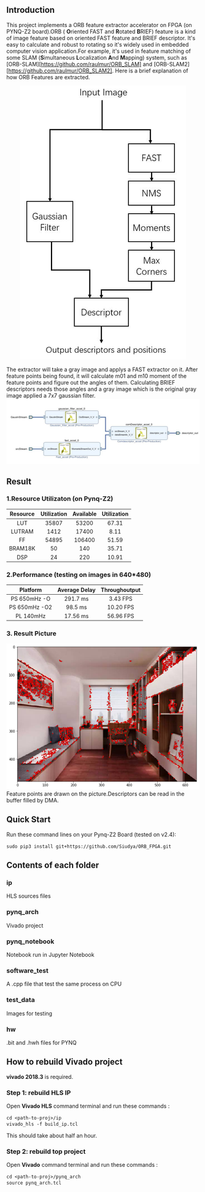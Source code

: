 ## Introduction
This project implements a ORB feature extractor accelerator on FPGA (on PYNQ-Z2 board).ORB ( **O**riented FAST and **R**otated **B**RIEF) feature is a kind of image feature based on oriented FAST feature and BRIEF descriptor. It's easy to calculate and robust to rotating so it's widely used in embedded computer vision application.For example, it's used in feature matching of some SLAM (**S**imultaneous **L**ocalization **A**nd **M**apping) system, such as [ORB-SLAM][https://github.com/raulmur/ORB_SLAM] and [ORB-SLAM2][https://github.com/raulmur/ORB_SLAM2]. Here is a brief explanation of how ORB Features are extracted.  
<div align=center>
<img src="./pynq_notebook/data/ORB.jpg" />
</div>  

The extractor will take a gray image and applys a FAST extractor on it. After feature points being found, it will calculate m01 and m10 moment of the feature points and figure out the angles of them. Calculating BRIEF descriptors needs those angles and a gray image which is the original gray image applied a 7x7 gaussian filter.  
![Accelerator](./pynq_notebook/data/accel.jpg)  
## Result  
### 1.Resource Utilizaton (on Pynq-Z2)
| Resource | Utilization | Available | Utilization |
| :------: | :---------: | :-------: | :---------: |
|   LUT    |    35807    |   53200   |    67.31    |
|  LUTRAM  |    1412     |   17400   |    8.11     |
|    FF    |    54895    |  106400   |    51.59    |
| BRAM18K  |     50      |    140    |    35.71    |
|   DSP    |     24      |    220    |    10.91    |

### 2.Performance (testing on images in 640*480)
|   Platform    | Average Delay | Throughoutput |
| :-----------: | :-----------: | :-----------: |
| PS 650mHz -O  |   291.7 ms    |   3.43 FPS    |
| PS 650mHz -O2 |    98.5 ms    |   10.20 FPS   |
|   PL 140mHz   |   17.56 ms    |   56.96 FPS   |

### 3. Result Picture
![](./pynq_notebook/data/res.png)  
Feature points are drawn on the picture.Descriptors can be read in the buffer filled by DMA.
## Quick Start
Run these command lines on your Pynq-Z2 Board (tested on v2.4):
```
sudo pip3 install git+https://github.com/Siudya/ORB_FPGA.git
```
## Contents of each folder
### ip
HLS sources files 
### pynq_arch
Vivado project
### pynq_notebook
Notebook run in Jupyter Notebook
### software_test
A .cpp file that test the same process on CPU 
### test_data
Images for testing
### hw
.bit and .hwh files for PYNQ  

## How to rebuild Vivado project
**vivado 2018.3** is required.  

### Step 1: rebuild HLS IP
Open **Vivado HLS** command terminal and run these commands :  
```
cd <path-to-proj>/ip
vivado_hls -f build_ip.tcl
```  
This should take about half an hour.
### Step 2: rebuild top project
Open **Vivado** command terminal and run these commands :  
```
cd <path-to-proj>/pynq_arch
source pynq_arch.tcl
```
